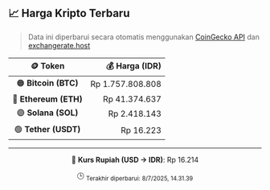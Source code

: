 

<!-- HARGA_KRIPTO -->
## 📈 Harga Kripto Terbaru

> Data ini diperbarui secara otomatis menggunakan [CoinGecko API](https://www.coingecko.com/) dan [exchangerate.host](https://exchangerate.host/)

<div align="center">

| 🪙 Token | 💰 Harga (IDR) |
|:------:|---------------:|
| 🟠 **Bitcoin (BTC)**   | Rp 1.757.808.808 |
| 🔵 **Ethereum (ETH)**  | Rp 41.374.637 |
| 🟣 **Solana (SOL)**    | Rp 2.418.143 |
| 🟢 **Tether (USDT)**   | Rp 16.223 |

---

💱 **Kurs Rupiah (USD → IDR)**: Rp 16.214

🕒 <sub>Terakhir diperbarui: 8/7/2025, 14.31.39</sub>

</div>
<!-- /HARGA_KRIPTO -->